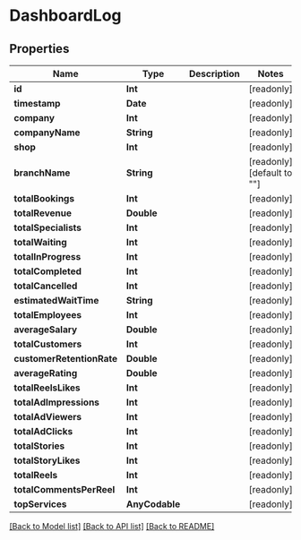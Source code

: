 # DashboardLog

## Properties
Name | Type | Description | Notes
------------ | ------------- | ------------- | -------------
**id** | **Int** |  | [readonly] 
**timestamp** | **Date** |  | [readonly] 
**company** | **Int** |  | [readonly] 
**companyName** | **String** |  | [readonly] 
**shop** | **Int** |  | [readonly] 
**branchName** | **String** |  | [readonly] [default to ""]
**totalBookings** | **Int** |  | [readonly] 
**totalRevenue** | **Double** |  | [readonly] 
**totalSpecialists** | **Int** |  | [readonly] 
**totalWaiting** | **Int** |  | [readonly] 
**totalInProgress** | **Int** |  | [readonly] 
**totalCompleted** | **Int** |  | [readonly] 
**totalCancelled** | **Int** |  | [readonly] 
**estimatedWaitTime** | **String** |  | [readonly] 
**totalEmployees** | **Int** |  | [readonly] 
**averageSalary** | **Double** |  | [readonly] 
**totalCustomers** | **Int** |  | [readonly] 
**customerRetentionRate** | **Double** |  | [readonly] 
**averageRating** | **Double** |  | [readonly] 
**totalReelsLikes** | **Int** |  | [readonly] 
**totalAdImpressions** | **Int** |  | [readonly] 
**totalAdViewers** | **Int** |  | [readonly] 
**totalAdClicks** | **Int** |  | [readonly] 
**totalStories** | **Int** |  | [readonly] 
**totalStoryLikes** | **Int** |  | [readonly] 
**totalReels** | **Int** |  | [readonly] 
**totalCommentsPerReel** | **Int** |  | [readonly] 
**topServices** | **AnyCodable** |  | [readonly] 

[[Back to Model list]](../README.md#documentation-for-models) [[Back to API list]](../README.md#documentation-for-api-endpoints) [[Back to README]](../README.md)



